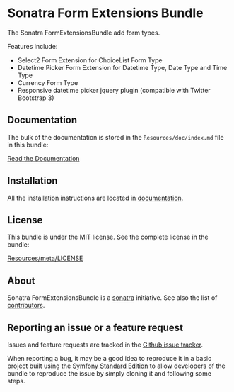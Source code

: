 Sonatra Form Extensions Bundle
==============================

The Sonatra FormExtensionsBundle add form types.

Features include:

- Select2 Form Extension for ChoiceList Form Type
- Datetime Picker Form Extension for Datetime Type, Date Type and Time Type
- Currency Form Type
- Responsive datetime picker jquery plugin (compatible with Twitter Bootstrap 3)

Documentation
-------------

The bulk of the documentation is stored in the `Resources/doc/index.md`
file in this bundle:

[Read the Documentation](Resources/doc/index.md)

Installation
------------

All the installation instructions are located in [documentation](Resources/doc/index.md).

License
-------

This bundle is under the MIT license. See the complete license in the bundle:

[Resources/meta/LICENSE](Resources/meta/LICENSE)

About
-----

Sonatra FormExtensionsBundle is a [sonatra](https://github.com/sonatra) initiative.
See also the list of [contributors](https://github.com/sonatra/SonatraFormExtensionsBundle/contributors).

Reporting an issue or a feature request
---------------------------------------

Issues and feature requests are tracked in the [Github issue tracker](https://github.com/sonatra/SonatraFormExtensionsBundle/issues).

When reporting a bug, it may be a good idea to reproduce it in a basic project
built using the [Symfony Standard Edition](https://github.com/symfony/symfony-standard)
to allow developers of the bundle to reproduce the issue by simply cloning it
and following some steps.
